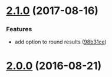 <a name="2.1.0"></a>
# [2.1.0](https://github.com/fczbkk/gap-grid/compare/v2.0.0...v2.1.0) (2017-08-16)


### Features

* add option to round results ([98b31ce](https://github.com/fczbkk/gap-grid/commit/98b31ce))



<a name="2.0.0"></a>
# [2.0.0](https://github.com/fczbkk/gap-grid/compare/v2.0.0-rc.1...v2.0.0) (2016-08-21)



